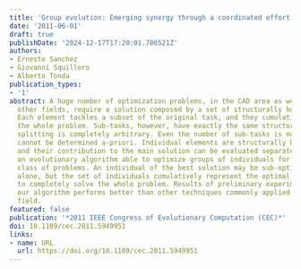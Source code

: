 ```yaml
---
title: 'Group evolution: Emerging synergy through a coordinated effort'
date: '2011-06-01'
draft: true
publishDate: '2024-12-17T17:20:01.706521Z'
authors:
- Ernesto Sanchez
- Giovanni Squillero
- Alberto Tonda
publication_types:
- '1'
abstract: A huge number of optimization problems, in the CAD area as well as in many
  other fields, require a solution composed by a set of structurally homogeneous elements.
  Each element tackles a subset of the original task, and they cumulatively solve
  the whole problem. Sub-tasks, however, have exactly the same structure, and the
  splitting is completely arbitrary. Even the number of sub-tasks is not known and
  cannot be determined a-priori. Individual elements are structurally homogeneous,
  and their contribution to the main solution can be evaluated separately. We propose
  an evolutionary algorithm able to optimize groups of individuals for solving this
  class of problems. An individual of the best solution may be sub-optimal when considered
  alone, but the set of individuals cumulatively represent the optimal group able
  to completely solve the whole problem. Results of preliminary experiments show that
  our algorithm performs better than other techniques commonly applied in the CAD
  field.
featured: false
publication: '*2011 IEEE Congress of Evolutionary Computation (CEC)*'
doi: 10.1109/cec.2011.5949951
links:
- name: URL
  url: https://doi.org/10.1109/cec.2011.5949951
---
```


